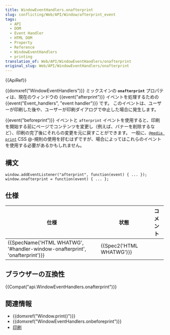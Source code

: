 ```yaml
---
title: WindowEventHandlers.onafterprint
slug: conflicting/Web/API/Window/afterprint_event
tags:
  - API
  - DOM
  - Event Handler
  - HTML DOM
  - Property
  - Reference
  - WindowEventHandlers
  - printing
translation_of: Web/API/WindowEventHandlers/onafterprint
original_slug: Web/API/WindowEventHandlers/onafterprint
---
```

{{ApiRef}}

{{domxref("WindowEventHandlers")}} ミックスインの **`onafterprint`** プロパティは、現在のウィンドウの {{event("afterprint")}} イベントを処理するための {{event("Event_handlers", "event handler")}} です。 このイベントは、ユーザーが印刷した後や、ユーザーが印刷ダイアログで中止した場合に発生します。

{{event("beforeprint")}} イベントと `afterprint` イベントを使用すると、印刷を開始する前にページでコンテンツを変更し（例えば、バナーを削除するなど）、印刷の完了後にそれらの変更を元に戻すことができます。 一般に、[`@media print`](/ja/docs/Web/CSS/@media#メディア種別) CSS @-規則の使用を好むはずですが、場合によってはこれらのイベントを使用する必要があるかもしれません。

## 構文

```
window.addEventListener("afterprint", function(event) { ... });
window.onafterprint = function(event) { ... };
```

## 仕様

| 仕様                                                                                                 | 状態                             | コメント |
| ---------------------------------------------------------------------------------------------------- | -------------------------------- | -------- |
| {{SpecName('HTML WHATWG', '#handler-window-onafterprint', 'onafterprint')}} | {{Spec2('HTML WHATWG')}} |          |

## ブラウザーの互換性

{{Compat("api.WindowEventHandlers.onafterprint")}}

## 関連情報

- {{domxref("Window.print()")}}
- {{domxref("WindowEventHandlers.onbeforeprint")}}
- [印刷](/ja/docs/Web/Guide/Printing)
